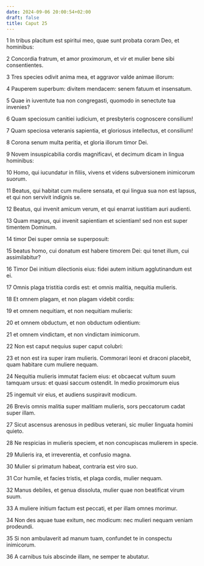 ```yaml
---
date: 2024-09-06 20:00:54+02:00
draft: false
title: Caput 25
---
```





1 In tribus placitum est spiritui meo, quae sunt probata coram Deo, et hominibus:

2 Concordia fratrum, et amor proximorum, et vir et mulier bene sibi consentientes.

3 Tres species odivit anima mea, et aggravor valde animae illorum:

4 Pauperem superbum: divitem mendacem: senem fatuum et insensatum.

5 Quae in iuventute tua non congregasti, quomodo in senectute tua invenies?

6 Quam speciosum canitiei iudicium, et presbyteris cognoscere consilium!

7 Quam speciosa veteranis sapientia, et gloriosus intellectus, et consilium!

8 Corona senum multa peritia, et gloria illorum timor Dei.

9 Novem insuspicabilia cordis magnificavi, et decimum dicam in lingua hominibus:

10 Homo, qui iucundatur in filiis, vivens et videns subversionem inimicorum suorum.

11 Beatus, qui habitat cum muliere sensata, et qui lingua sua non est lapsus, et qui non servivit indignis se.

12 Beatus, qui invenit amicum verum, et qui enarrat iustitiam auri audienti.

13 Quam magnus, qui invenit sapientiam et scientiam! sed non est super timentem Dominum.

14 timor Dei super omnia se superposuit:

15 beatus homo, cui donatum est habere timorem Dei: qui tenet illum, cui assimilabitur?

16 Timor Dei initium dilectionis eius: fidei autem initium agglutinandum est ei.

17 Omnis plaga tristitia cordis est: et omnis malitia, nequitia mulieris.

18 Et omnem plagam, et non plagam videbit cordis:

19 et omnem nequitiam, et non nequitiam mulieris:

20 et omnem obductum, et non obductum odientium:

21 et omnem vindictam, et non vindictam inimicorum.

22 Non est caput nequius super caput colubri:

23 et non est ira super iram mulieris. Commorari leoni et draconi placebit, quam habitare cum muliere nequam.

24 Nequitia mulieris immutat faciem eius: et obcaecat vultum suum tamquam ursus: et quasi saccum ostendit. In medio proximorum eius

25 ingemuit vir eius, et audiens suspiravit modicum.

26 Brevis omnis malitia super malitiam mulieris, sors peccatorum cadat super illam.

27 Sicut ascensus arenosus in pedibus veterani, sic mulier linguata homini quieto.

28 Ne respicias in mulieris speciem, et non concupiscas mulierem in specie.

29 Mulieris ira, et irreverentia, et confusio magna.

30 Mulier si primatum habeat, contraria est viro suo.

31 Cor humile, et facies tristis, et plaga cordis, mulier nequam.

32 Manus debiles, et genua dissoluta, mulier quae non beatificat virum suum.

33 A muliere initium factum est peccati, et per illam omnes morimur.

34 Non des aquae tuae exitum, nec modicum: nec mulieri nequam veniam prodeundi.

35 Si non ambulaverit ad manum tuam, confundet te in conspectu inimicorum.

36 A carnibus tuis abscinde illam, ne semper te abutatur.

